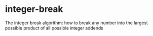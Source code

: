 # integer-break
The integer break algorithm: how to break any number into the largest possible product of all possible integer addends
